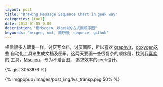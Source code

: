 ```yaml
---
layout: post
title: "Drawing Message Sequence Chart in geek way"
categories: [tool]
date: 2012-07-05 9:00
description: "用Mscgen，以geek的方式画顺序图"
keywords: "mscgen, uml, 顺序图, sequnce, github"
---
```


相信很多人跟我一样，讨厌写文档，讨厌画图，所以喜欢
[graphviz](http://www.graphviz.org/)，[doxygen](www.doxygen.org/)这些
自动化工具来生成文档及图形。这两天要画一些很复杂的顺序图，找到我[喜欢](https://wiki.archlinux.org/index.php/Lightweight_Applications_%28%E7%AE%80%E4%BD%93%E4%B8%AD%E6%96%87%29)的
工具，[Mscgen](http://www.mcternan.me.uk/mscgen/)，专为不爱画图，
追求效率的geek设计。

{% gist 3053976 %}
<!-- more -->
{% imgpopup /images/post_img/lvs_transp.png 50%  %}

